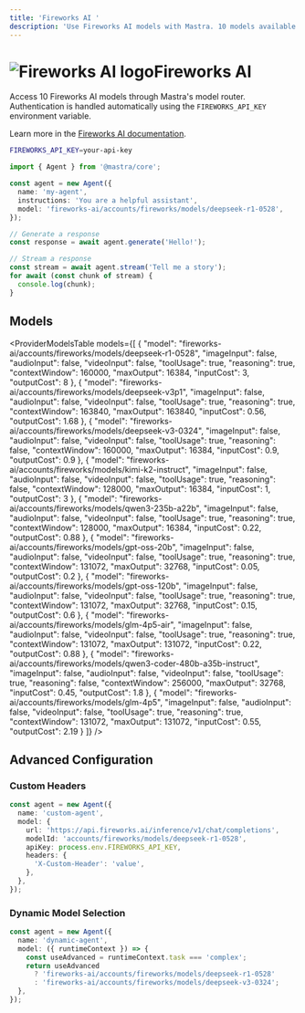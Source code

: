 ```yaml
---
title: 'Fireworks AI '
description: 'Use Fireworks AI models with Mastra. 10 models available.'
---
```


# <img src="https://models.dev/logos/fireworks-ai.svg" alt="Fireworks AI logo" className="inline w-8 h-8 mr-2 align-middle dark:invert dark:brightness-0 dark:contrast-200" />Fireworks AI

Access 10 Fireworks AI models through Mastra's model router. Authentication is handled automatically using the `FIREWORKS_API_KEY` environment variable.

Learn more in the [Fireworks AI documentation](https://fireworks.ai/docs/).

```bash
FIREWORKS_API_KEY=your-api-key
```

```typescript
import { Agent } from '@mastra/core';

const agent = new Agent({
  name: 'my-agent',
  instructions: 'You are a helpful assistant',
  model: 'fireworks-ai/accounts/fireworks/models/deepseek-r1-0528',
});

// Generate a response
const response = await agent.generate('Hello!');

// Stream a response
const stream = await agent.stream('Tell me a story');
for await (const chunk of stream) {
  console.log(chunk);
}
```

## Models

<ProviderModelsTable
models={[
{
"model": "fireworks-ai/accounts/fireworks/models/deepseek-r1-0528",
"imageInput": false,
"audioInput": false,
"videoInput": false,
"toolUsage": true,
"reasoning": true,
"contextWindow": 160000,
"maxOutput": 16384,
"inputCost": 3,
"outputCost": 8
},
{
"model": "fireworks-ai/accounts/fireworks/models/deepseek-v3p1",
"imageInput": false,
"audioInput": false,
"videoInput": false,
"toolUsage": true,
"reasoning": true,
"contextWindow": 163840,
"maxOutput": 163840,
"inputCost": 0.56,
"outputCost": 1.68
},
{
"model": "fireworks-ai/accounts/fireworks/models/deepseek-v3-0324",
"imageInput": false,
"audioInput": false,
"videoInput": false,
"toolUsage": true,
"reasoning": false,
"contextWindow": 160000,
"maxOutput": 16384,
"inputCost": 0.9,
"outputCost": 0.9
},
{
"model": "fireworks-ai/accounts/fireworks/models/kimi-k2-instruct",
"imageInput": false,
"audioInput": false,
"videoInput": false,
"toolUsage": true,
"reasoning": false,
"contextWindow": 128000,
"maxOutput": 16384,
"inputCost": 1,
"outputCost": 3
},
{
"model": "fireworks-ai/accounts/fireworks/models/qwen3-235b-a22b",
"imageInput": false,
"audioInput": false,
"videoInput": false,
"toolUsage": true,
"reasoning": true,
"contextWindow": 128000,
"maxOutput": 16384,
"inputCost": 0.22,
"outputCost": 0.88
},
{
"model": "fireworks-ai/accounts/fireworks/models/gpt-oss-20b",
"imageInput": false,
"audioInput": false,
"videoInput": false,
"toolUsage": true,
"reasoning": true,
"contextWindow": 131072,
"maxOutput": 32768,
"inputCost": 0.05,
"outputCost": 0.2
},
{
"model": "fireworks-ai/accounts/fireworks/models/gpt-oss-120b",
"imageInput": false,
"audioInput": false,
"videoInput": false,
"toolUsage": true,
"reasoning": true,
"contextWindow": 131072,
"maxOutput": 32768,
"inputCost": 0.15,
"outputCost": 0.6
},
{
"model": "fireworks-ai/accounts/fireworks/models/glm-4p5-air",
"imageInput": false,
"audioInput": false,
"videoInput": false,
"toolUsage": true,
"reasoning": true,
"contextWindow": 131072,
"maxOutput": 131072,
"inputCost": 0.22,
"outputCost": 0.88
},
{
"model": "fireworks-ai/accounts/fireworks/models/qwen3-coder-480b-a35b-instruct",
"imageInput": false,
"audioInput": false,
"videoInput": false,
"toolUsage": true,
"reasoning": false,
"contextWindow": 256000,
"maxOutput": 32768,
"inputCost": 0.45,
"outputCost": 1.8
},
{
"model": "fireworks-ai/accounts/fireworks/models/glm-4p5",
"imageInput": false,
"audioInput": false,
"videoInput": false,
"toolUsage": true,
"reasoning": true,
"contextWindow": 131072,
"maxOutput": 131072,
"inputCost": 0.55,
"outputCost": 2.19
}
]}
/>

## Advanced Configuration

### Custom Headers

```typescript
const agent = new Agent({
  name: 'custom-agent',
  model: {
    url: 'https://api.fireworks.ai/inference/v1/chat/completions',
    modelId: 'accounts/fireworks/models/deepseek-r1-0528',
    apiKey: process.env.FIREWORKS_API_KEY,
    headers: {
      'X-Custom-Header': 'value',
    },
  },
});
```

### Dynamic Model Selection

```typescript
const agent = new Agent({
  name: 'dynamic-agent',
  model: ({ runtimeContext }) => {
    const useAdvanced = runtimeContext.task === 'complex';
    return useAdvanced
      ? 'fireworks-ai/accounts/fireworks/models/deepseek-r1-0528'
      : 'fireworks-ai/accounts/fireworks/models/deepseek-v3-0324';
  },
});
```

